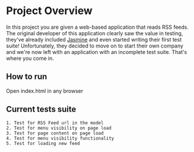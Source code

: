 # Project Overview

In this project you are given a web-based application that reads RSS feeds. The original developer of this application clearly saw the value in testing, they've already included [Jasmine](http://jasmine.github.io/) and even started writing their first test suite! Unfortunately, they decided to move on to start their own company and we're now left with an application with an incomplete test suite. That's where you come in.


## How to run

Open index.html in any browser


## Current tests suite

    1. Test for RSS Feed url in the model
    2. Test for menu visibility on page load
    3. Test for page content on page load
    4. Test for menu visibility functionality
    5. Test for loading new feed
